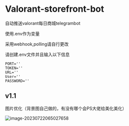# Valorant-storefront-bot
 自动推送valorant每日商城telegrambot

使用.env作为变量


采用webhook,polling请自行更改

请创建.env文件并且输入以下信息

~~~env
PORT=''
TOKEN=''
URL=''
User=''
PASSWORD=''
~~~

## v1.1

图片优化（背景图自己做的，有没有哪个会PS大佬给美化美化）

![image-20230722065027658](https://luchetuchuang.oss-cn-beijing.aliyuncs.com/aprimg/image-20230722065027658.png)

